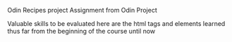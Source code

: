 Odin Recipes project Assignment from Odin Project

Valuable skills to be evaluated here are the html tags and elements learned thus far from the beginning of the course until now
